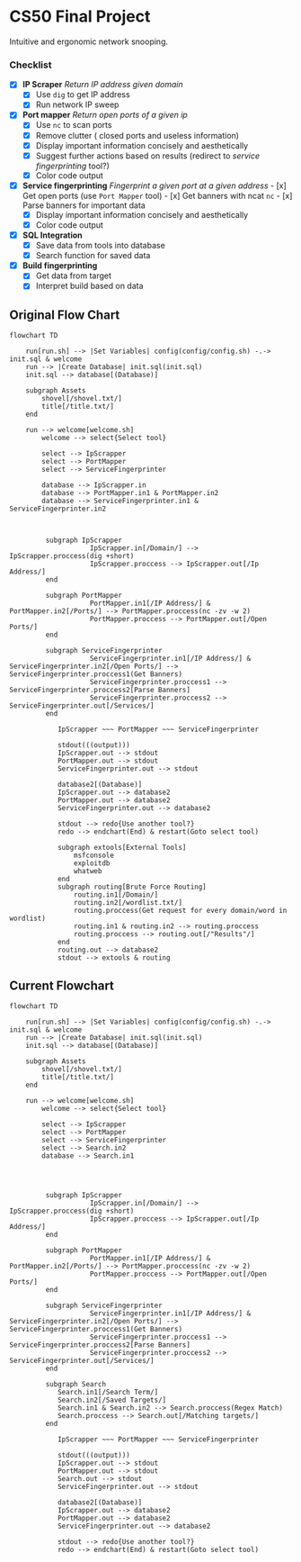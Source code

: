 # CS50 Final Project
Intuitive and ergonomic network snooping.

### Checklist

 - [x] **IP Scraper**
        *Return IP address given domain*
	- [x] Use `dig` to get IP address
	- [x] Run network IP sweep
 - [x] **Port mapper**
		 *Return open ports of a given ip*
	- [x] Use `nc` to scan ports
	- [x] Remove clutter ( closed ports and useless information)
	- [x] Display important information concisely and aesthetically
	- [x] Suggest further actions based on results (redirect to *service fingerprinting* tool?)
	- [x] Color code output
 - [x] **Service fingerprinting**
		 *Fingerprint a given port at a given address*
        - [x] Get open ports (use `Port Mapper` tool)
        - [x] Get banners with ncat `nc`
        - [x] Parse banners for important data
	- [x] Display important information concisely and aesthetically
	- [x] Color code output
 - [x] **SQL Integration**
 	- [x] Save data from tools into database
  	- [x] Search function for saved data
 - [x] **Build fingerprinting**
	- [x] Get data from target
 	- [x] Interpret build based on data 

## Original Flow Chart
```mermaid
flowchart TD

    run[run.sh] --> |Set Variables| config(config/config.sh) -.-> init.sql & welcome
    run --> |Create Database| init.sql(init.sql)
    init.sql --> database[(Database)] 

    subgraph Assets
        shovel[/shovel.txt/]
        title[/title.txt/]
    end

    run --> welcome[welcome.sh]
        welcome --> select{Select tool}

        select --> IpScrapper
        select --> PortMapper
        select --> ServiceFingerprinter

        database --> IpScrapper.in
        database --> PortMapper.in1 & PortMapper.in2
        database --> ServiceFingerprinter.in1 & ServiceFingerprinter.in2



         subgraph IpScrapper
                    IpScrapper.in[/Domain/] --> IpScrapper.proccess(dig +short)
                    IpScrapper.proccess --> IpScrapper.out[/Ip Address/]
         end

         subgraph PortMapper
                    PortMapper.in1[/IP Address/] & PortMapper.in2[/Ports/] --> PortMapper.proccess(nc -zv -w 2)
                    PortMapper.proccess --> PortMapper.out[/Open Ports/]
         end

         subgraph ServiceFingerprinter
                    ServiceFingerprinter.in1[/IP Address/] & ServiceFingerprinter.in2[/Open Ports/] --> ServiceFingerprinter.proccess1(Get Banners)
                    ServiceFingerprinter.proccess1 --> ServiceFingerprinter.proccess2[Parse Banners]
                    ServiceFingerprinter.proccess2 --> ServiceFingerprinter.out[/Services/]
         end
            
            IpScrapper ~~~ PortMapper ~~~ ServiceFingerprinter
                    
            stdout(((output)))
            IpScrapper.out --> stdout
            PortMapper.out --> stdout
            ServiceFingerprinter.out --> stdout

            database2[(Database)]
            IpScrapper.out --> database2
            PortMapper.out --> database2
            ServiceFingerprinter.out --> database2

            stdout --> redo{Use another tool?}
            redo --> endchart(End) & restart(Goto select tool)

            subgraph extools[External Tools]
                msfconsole
                exploitdb
                whatweb
            end
            subgraph routing[Brute Force Routing]
                routing.in1[/Domain/]
                routing.in2[/wordlist.txt/]
                routing.proccess(Get request for every domain/word in wordlist)
                routing.in1 & routing.in2 --> routing.proccess
                routing.proccess --> routing.out[/"Results"/]
            end
            routing.out --> database2
            stdout --> extools & routing
```
## Current Flowchart
``` mermaid
flowchart TD

    run[run.sh] --> |Set Variables| config(config/config.sh) -.-> init.sql & welcome
    run --> |Create Database| init.sql(init.sql)
    init.sql --> database[(Database)] 

    subgraph Assets
        shovel[/shovel.txt/]
        title[/title.txt/]
    end

    run --> welcome[welcome.sh]
        welcome --> select{Select tool}

        select --> IpScrapper
        select --> PortMapper
        select --> ServiceFingerprinter
        select --> Search.in2
        database --> Search.in1
        



         subgraph IpScrapper
                    IpScrapper.in[/Domain/] --> IpScrapper.proccess(dig +short)
                    IpScrapper.proccess --> IpScrapper.out[/Ip Address/]
         end

         subgraph PortMapper
                    PortMapper.in1[/IP Address/] & PortMapper.in2[/Ports/] --> PortMapper.proccess(nc -zv -w 2)
                    PortMapper.proccess --> PortMapper.out[/Open Ports/]
         end

         subgraph ServiceFingerprinter
                    ServiceFingerprinter.in1[/IP Address/] & ServiceFingerprinter.in2[/Open Ports/] --> ServiceFingerprinter.proccess1(Get Banners)
                    ServiceFingerprinter.proccess1 --> ServiceFingerprinter.proccess2[Parse Banners]
                    ServiceFingerprinter.proccess2 --> ServiceFingerprinter.out[/Services/]
         end

         subgraph Search
            Search.in1[/Search Term/]
            Search.in2[/Saved Targets/]
            Search.in1 & Search.in2 --> Search.proccess(Regex Match)
            Search.proccess --> Search.out[/Matching targets/]
         end
            
            IpScrapper ~~~ PortMapper ~~~ ServiceFingerprinter
                    
            stdout(((output)))
            IpScrapper.out --> stdout
            PortMapper.out --> stdout
            Search.out --> stdout
            ServiceFingerprinter.out --> stdout

            database2[(Database)]
            IpScrapper.out --> database2
            PortMapper.out --> database2
            ServiceFingerprinter.out --> database2

            stdout --> redo{Use another tool?}
            redo --> endchart(End) & restart(Goto select tool)
```
